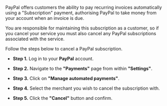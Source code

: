 PayPal offers customers the ability to pay recurring invoices automatically using a "Subscription" payment, authorising PayPal to take money from your account when an invoice is due.

You are responsible for maintaining this subscription as a customer, so if you cancel your service you must also cancel any PayPal subscriptions associated with the service. 

Follow the steps below to cancel a PayPal subscription.

* **Step 1.** Log in to your **PayPal** account.

* **Step 2.** Navigate to the **"Payments"** page from within **"Settings"**.

* **Step 3.** Click on **"Manage automated payments"**.

* **Step 4.** Select the merchant you wish to cancel the subscription with.

* **Step 5.** Click the **"Cancel"** button and confirm.
